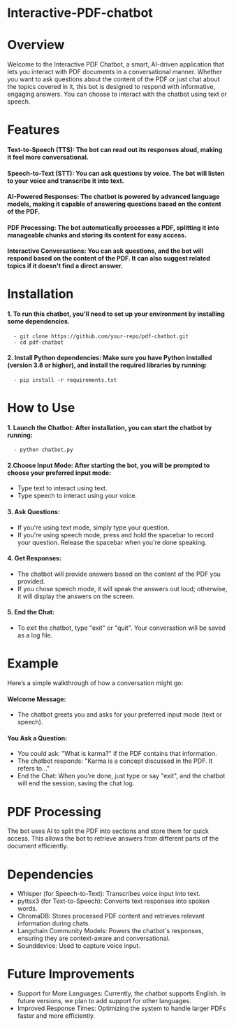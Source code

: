 # Interactive-PDF-chatbot

# Overview
Welcome to the Interactive PDF Chatbot, a smart, AI-driven application that lets you interact with PDF documents in a conversational manner. Whether you want to ask questions about the content of the PDF or just chat about the topics covered in it, this bot is designed to respond with informative, engaging answers. You can choose to interact with the chatbot using text or speech.

# Features
#### Text-to-Speech (TTS): The bot can read out its responses aloud, making it feel more conversational.
#### Speech-to-Text (STT): You can ask questions by voice. The bot will listen to your voice and transcribe it into text.
#### AI-Powered Responses: The chatbot is powered by advanced language models, making it capable of answering questions based on the content of the PDF.
#### PDF Processing: The bot automatically processes a PDF, splitting it into manageable chunks and storing its content for easy access.
#### Interactive Conversations: You can ask questions, and the bot will respond based on the content of the PDF. It can also suggest related topics if it doesn't find a direct answer.

# Installation
#### 1. To run this chatbot, you'll need to set up your environment by installing some dependencies.

      - git clone https://github.com/your-repo/pdf-chatbot.git
      - cd pdf-chatbot

#### 2. Install Python dependencies: Make sure you have Python installed (version 3.8 or higher), and install the required libraries by running:

      - pip install -r requirements.txt

# How to Use
#### 1. Launch the Chatbot: After installation, you can start the chatbot by running:

      - python chatbot.py

#### 2.Choose Input Mode: After starting the bot, you will be prompted to choose your preferred input mode:
- Type text to interact using text.
- Type speech to interact using your voice.

#### 3. Ask Questions:
- If you're using text mode, simply type your question.
- If you're using speech mode, press and hold the spacebar to record your question. Release the spacebar when you're done speaking.

#### 4. Get Responses: 
- The chatbot will provide answers based on the content of the PDF you provided.
- If you chose speech mode, it will speak the answers out loud; otherwise, it will display the answers on the screen.

#### 5. End the Chat: 
- To exit the chatbot, type "exit" or "quit". Your conversation will be saved as a log file.

# Example
Here’s a simple walkthrough of how a conversation might go:

#### Welcome Message: 
- The chatbot greets you and asks for your preferred input mode (text or speech).

#### You Ask a Question:
- You could ask: "What is karma?" if the PDF contains that information.
- The chatbot responds: "Karma is a concept discussed in the PDF. It refers to..."
- End the Chat: When you're done, just type or say "exit", and the chatbot will end the session, saving the chat log.

# PDF Processing
The bot uses AI to split the PDF into sections and store them for quick access. This allows the bot to retrieve answers from different parts of the document efficiently.

# Dependencies
- Whisper (for Speech-to-Text): Transcribes voice input into text.
- pyttsx3 (for Text-to-Speech): Converts text responses into spoken words.
- ChromaDB: Stores processed PDF content and retrieves relevant information during chats.
- Langchain Community Models: Powers the chatbot's responses, ensuring they are context-aware and conversational.
- Sounddevice: Used to capture voice input.

# Future Improvements
- Support for More Languages: Currently, the chatbot supports English. In future versions, we plan to add support for other languages.
- Improved Response Times: Optimizing the system to handle larger PDFs faster and more efficiently.



